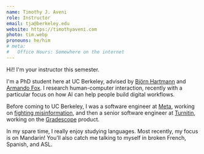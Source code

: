 ```yaml
---
name: Timothy J. Aveni
role: Instructor
email: tja@berkeley.edu
website: https://timothyaveni.com
photo: tim.webp
pronouns: he/him
# meta:
#   Office Hours: Somewhere on the internet
---
```


Hi!! I'm your instructor this semester.

I'm a PhD student here at UC Berkeley, advised by [Björn Hartmann](https://people.eecs.berkeley.edu/~bjoern/) and [Armando Fox](https://www.armandofox.com/). I research human-computer interaction, recently with a particular focus on how AI can help people build digital workflows.

Before coming to UC Berkeley, I was a software engineer at [Meta](https://about.meta.com/), working on [fighting misinformation](https://transparency.meta.com/policies/community-standards/misinformation), and then a senior software engineer at [Turnitin](https://www.turnitin.com/), working on the [Gradescope](https://www.gradescope.com/) product.

In my spare time, I really enjoy studying languages. Most recently, my focus is on Mandarin! You'll also catch me talking to myself in broken French, Spanish, and ASL.
